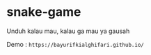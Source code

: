 ﻿# snake-game

Unduh kalau mau, kalau ga mau ya gausah

Demo :
`` https://bayurifkialghifari.github.io/ ``
